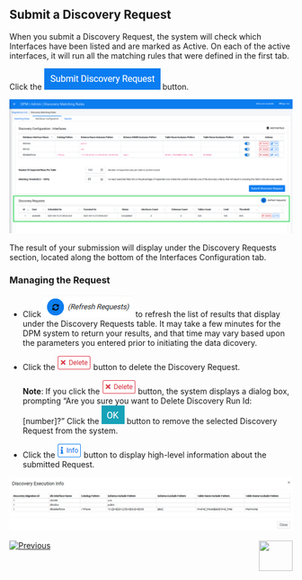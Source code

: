 ## Submit a Discovery Request

When you submit a Discovery Request, the system will check which Interfaces have been listed and are marked as Active. On each of the active interfaces, it will run all the matching rules that were defined in the first tab.

Click the ![image](/articles/DPM/images/Figure_84_Discovery_SubmitDiscRequest.png) button. 

![image](/articles/DPM/images/Figure_86_Discovery_InterfacesTab_Result.png)

The result of your submission will display under the Discovery Requests section, located along the bottom of the Interfaces Configuration tab.

### Managing the Request

- Click ![image](/articles/DPM/images/Figure_89_Discovery_Refresh.png) to refresh the list of results that display under the Discovery Requests table. It may take a few minutes for the DPM system to return your results, and that time may vary based upon the parameters you entered prior to initiating the data dicovery.

- Click the ![image](/articles/DPM/images/Figure_4_3_Delete.png) button to delete the Discovery Request. 

  **Note**: If you click the ![image](/articles/DPM/images/Figure_4_3_Delete.png) button, the system displays a dialog box, prompting “Are you sure you want to Delete Discovery Run Id:[number]?” Click the ![image](/articles/DPM/images/08_ICON_OK.png) button to remove the selected Discovery Request from the system.

- Click the ![image](/articles/DPM/images/ICON_Info.png) button to display high-level information about the submitted Request.

![image](/articles/DPM/images/Figure_90_Discovery_Info.png)

[![Previous](/articles/DPM/images/Previous.png)]( /articles/DPM/02_Admin_Module/15_6_Discovery_Create_New_Interface.md)[<img align="right" width="60" height="54" src="/articles/DPM/images/Next.png">](/articles/DPM/02_Admin_Module/15_8_Discovery_Results_Tab_Overview.md)
